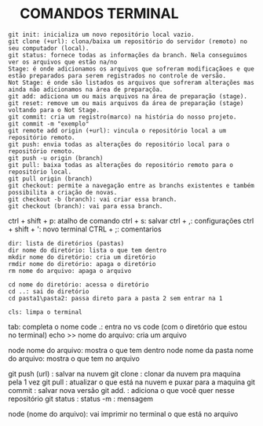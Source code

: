<html>

   <head>
       <ul> <h1> COMANDOS TERMINAL </h1> </ul>
    </head>

<body>

    git init: inicializa um novo repositório local vazio.
    git clone (+url): clona/baixa um repositório do servidor (remoto) no seu computador (local).
    git status: fornece todas as informações da branch. Nela conseguimos ver os arquivos que estão na/no
    Stage: é onde adicionamos os arquivos que sofreram modificaçãoes e que estão preparados para serem registrados no controle de versão.
    Not Stage: é onde são listados os arquivos que sofreram alterações mas ainda não adicionamos na área de preparaçõa.
    git add: adiciona um ou mais arquivos na área de preparação (stage).
    git reset: remove um ou mais arquivos da área de preparação (stage) voltando para o Not Stage.
    git commit: cria um registro(marco) na história do nosso projeto.
    git commit -m "exemplo"
    git remote add origin (+url): vincula o repositório local a um repositório remoto.
    git push: envia todas as alterações do repositório local para o repositório remoto.
    git push -u origin (branch)
    git pull: baixa todas as alterações do repositório remoto para o repositório local.
    git pull origin (branch)
    git checkout: permite a navegação entre as branchs existentes e também possibilita a criação de novas.
    git checkout -b (branch): vai criar essa branch.
    git checkout (branch): vai para essa branch.
    
ctrl + shift + p: atalho de comando
ctrl + s: salvar
ctrl + ,: configurações
ctrl + shift + ': novo terminal
CTRL + ;: comentarios

    dir: lista de diretórios (pastas)
    dir nome do diretório: lista o que tem dentro
    mkdir nome do diretório: cria um diretório
    rmdir nome do diretório: apaga o diretório
    rm nome do arquivo: apaga o arquivo

    cd nome do diretório: acessa o diretório
    cd ..: sai do diretório
    cd pasta1\pasta2: passa direto para a pasta 2 sem entrar na 1

    cls: limpa o terminal
tab: completa o nome
code .: entra no vs code (com o diretório que estou no terminal)
echo >> nome do arquivo: cria um arquivo

node nome do arquivo: mostra o que tem dentro
node nome da pasta nome do arquivo: mostra o que tem no arquivo

git push (url) : salvar na nuvem
git clone : clonar da nuvem pra maquina pela 1 vez
git pull : atualizar o que está na nuvem e puxar para a maquina
git commit : salvar nova versão
git add. : adiciona o que você quer nesse repositório
git status : status
-m : mensagem


node (nome do arquivo): vai imprimir no terminal o que está no arquivo
